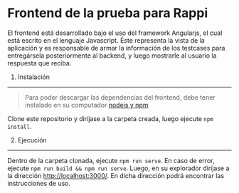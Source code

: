Frontend de la prueba para Rappi
===================

 El frontend está desarrollado bajo el uso del framework Angularjs, el cual está escrito en el lenguaje Javascript. Éste representa la vista de la aplicación y es responsable de armar la información de los testcases para entregársela posteriormente al backend, y luego mostrarle al usuario la respuesta que reciba.

 1. Instalación
-------------
 > Para poder descargar las dependencias del frontend, debe tener instalado en su computador [nodejs y npm](https://nodejs.org/en/)

 Clone este repositorio y diríjase a la carpeta creada, luego ejecute `npm install`.

 2. Ejecución
-------------

Dentro de la carpeta clonada, ejecute `npm run serve`. En caso de error, ejecute `npm run build && npm run serve`. Luego, en su explorador diríjase a la dirección [http://localhost:3000/](http://localhost:3000/). En dicha dirección podrá encontrar las instrucciones de uso.
